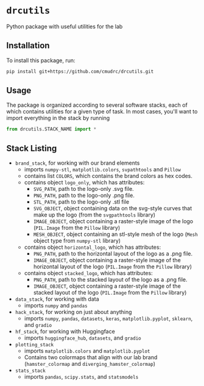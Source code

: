 # `drcutils`
Python package with useful utilities for the lab

## Installation
To install this package, run:
```bash
pip install git+https://github.com/cmudrc/drcutils.git
```

## Usage
The package is organized according to several software stacks, each of which contains utilities for a given type of task. In most cases, you'll want to import everything in the stack by running
```python
from drcutils.STACK_NAME import *
```

## Stack Listing
- `brand_stack`, for working with our brand elements
  - imports `numpy-stl`, `matplotlib.colors`, `svpathtools` and `Pillow`
  - contains list `COLORS`, which contains the brand colors as hex codes. 
  - contains object `logo_only`, which has attributes:
    - `SVG_PATH`, path to the logo-only .svg file.
    - `PNG_PATH`, path to the logo-only .png file.
    - `STL_PATH`, path to the logo-only .stl file
    - `SVG_OBJECT`, object containing data on the svg-style curves that make up the logo (from the `svgpathtools` library)
    - `IMAGE_OBJECT`, object containing a raster-style image of the logo (`PIL.Image` from the `Pillow` library)
    - `MESH_OBJECT`, object containing an stl-style mesh of the logo (`Mesh` object type from `numpy-stl` library)
  - contains object `horizontal_logo`, which has attributes:
    - `PNG_PATH`, path to the horizontal layout of the logo as a .png file.
    - `IMAGE_OBJECT`, object containing a raster-style image of the horizontal layout of the logo (`PIL.Image` from the `Pillow` library)
  - contains object `stacked_logo`, which has attributes:
    - `PNG_PATH`, path to the stacked layout of the logo as a .png file.
    - `IMAGE_OBJECT`, object containing a raster-style image of the stacked layout of the logo (`PIL.Image` from the `Pillow` library)    
- `data_stack`, for working with data
  - imports `numpy` and `pandas`
- `hack_stack`, for working on just about anything
  - imports `numpy`, `pandas`, `datasets`, `keras`, `matplotlib.pyplot`, `sklearn`, and `gradio`
- `hf_stack`, for working with Huggingface
  - imports `huggingface_hub`, `datasets`, and `gradio`
- `plotting_stack`
  - imports `matplotlib.colors` and `matplotlib.pyplot`
  - Contains two colormaps that align with our lab brand (`hamster_colormap` and `diverging_hamster_colormap`)
- `stats_stack`
  - imports `pandas`, `scipy.stats`, and `statsmodels`
